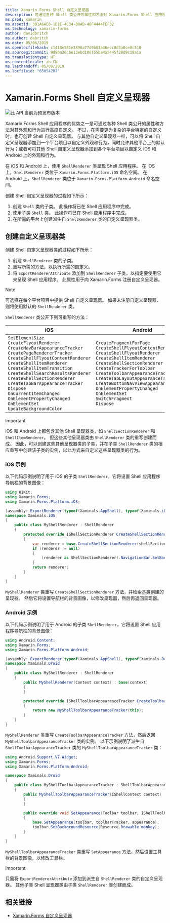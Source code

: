```yaml
---
title: Xamarin.Forms Shell 自定义呈现器
description: 可通过各种 Shell 类公开的属性和方法对 Xamarin.Forms Shell 应用程序进行高度自定义。 不过，在需要更为复杂的平台特定的自定义时，也可创建 Shell 自定义呈现器。
ms.prod: xamarin
ms.assetid: 3B1A6AE8-1D1E-4C34-B9AB-48F4444FEF32
ms.technology: xamarin-forms
author: davidbritch
ms.author: dabritch
ms.date: 05/06/2019
ms.openlocfilehash: c1418e581e2896a77d0b83a46ecc8d3a0ce8c510
ms.sourcegitcommit: 9d90a26cbe13ebd106f55ba4a5445f28d9c18a1a
ms.translationtype: HT
ms.contentlocale: zh-CN
ms.lasthandoff: 05/06/2019
ms.locfileid: "65054207"
---
```

# <a name="xamarinforms-shell-custom-renderers"></a>Xamarin.Forms Shell 自定义呈现器

![](~/media/shared/preview.png "此 API 当前为预发布版本")

Xamarin.Forms Shell 应用程序的优势之一是可通过各种 Shell 类公开的属性和方法对其外观和行为进行高度自定义。 不过，在需要更为复杂的平台特定的自定义时，也可创建 Shell 自定义呈现器。 与其他自定义呈现器一样，可以将 Shell 自定义呈现器添加到一个平台项目以自定义外观和行为，同时允许其他平台上的默认行为；或者可将其他 Shell 自定义呈现器添加到各个平台项目以自定义 iOS 和 Android 上的外观和行为。

在 iOS 和 Android 上，使用 `ShellRenderer` 类呈现 Shell 应用程序。 在 iOS 上，`ShellRenderer` 类位于 `Xamarin.Forms.Platform.iOS` 命名空间。 在 Android 上，`ShellRenderer` 类位于 `Xamarin.Forms.Platform.Android` 命名空间。

创建 Shell 自定义呈现器的过程如下所示：

1. 创建 `Shell` 类的子类。 此操作将已在 Shell 应用程序中完成。
1. 使用子类 `Shell` 类。 此操作将已在 Shell 应用程序中完成。
1. 在所需的平台上创建派生自 `ShellRenderer` 类的自定义呈现器类。

## <a name="create-a-custom-renderer-class"></a>创建自定义呈现器类

创建 Shell 自定义呈现器类的过程如下所示：

1. 创建 `ShellRenderer` 类的子类。
1. 重写所需的方法，以执行所需的自定义。
1. 将 `ExportRendererAttribute` 添加到 `ShellRenderer` 子类，以指定要使用它来呈现 Shell 应用程序。 此属性用于向 Xamarin.Forms 注册自定义呈现器。

> [!NOTE]
> 可选择在每个平台项目中提供 Shell 自定义呈现器。 如果未注册自定义呈现器，则将使用默认的 `ShellRenderer` 类。

`ShellRenderer` 类公开下列可重写的方法：

| iOS | Android |
| --- | --- |
| `SetElementSize`<br />`CreateFlyoutRenderer`<br />`CreateNavBarAppearanceTracker`<br />`CreatePageRendererTracker`<br />`CreateShellFlyoutContentRenderer`<br />`CreateShellItemRenderer`<br />`CreateShellItemTransition`<br />`CreateShellSearchResultsRenderer`<br />`CreateShellSectionRenderer`<br />`CreateTabBarAppearanceTracker`<br />`Dispose`<br />`OnCurrentItemChanged`<br />`OnElementPropertyChanged`<br />`OnElementSet`<br />`UpdateBackgroundColor` | `CreateFragmentForPage`<br />`CreateShellFlyoutContentRenderer`<br />`CreateShellFlyoutRenderer`<br />`CreateShellItemRenderer`<br />`CreateShellSectionRenderer`<br />`CreateTrackerForToolbar`<br />`CreateToolbarAppearanceTracker`<br />`CreateTabLayoutAppearanceTracker`<br />`CreateBottomNavViewAppearanceTracker`<br />`OnElementPropertyChanged`<br />`OnElementSet`<br />`SwitchFragment`<br />`Dispose` |

> [!IMPORTANT]
> iOS 和 Android 上都包含其他 Shell 呈现器类，如 `ShellSectionRenderer` 和 `ShellItemRenderer`。 但这些其他呈现器类由 `ShellRenderer` 类的重写创建而成。 因此，可以创建这些其他呈现器类的子类，并在子类 `ShellRenderer` 类的相应重写中创建该子类的实例，以此方式来自定义这些呈现器类的行为。

### <a name="ios-example"></a>iOS 示例

以下代码示例说明了用于 iOS 的子类 `ShellRenderer`，它将设置 Shell 应用程序导航栏的背景图像：

```csharp
using UIKit;
using Xamarin.Forms;
using Xamarin.Forms.Platform.iOS;

[assembly: ExportRenderer(typeof(Xaminals.AppShell), typeof(Xaminals.iOS.MyShellRenderer))]
namespace Xaminals.iOS
{
    public class MyShellRenderer : ShellRenderer
    {
        protected override IShellSectionRenderer CreateShellSectionRenderer(ShellSection shellSection)
        {
            var renderer = base.CreateShellSectionRenderer(shellSection);
            if (renderer != null)
            {
                (renderer as ShellSectionRenderer).NavigationBar.SetBackgroundImage(UIImage.FromFile("monkey.png"), UIBarMetrics.Default);
            }
            return renderer;
        }
    }
}
```

`MyShellRenderer` 类重写 `CreateShellSectionRenderer` 方法，并检索基类创建的呈现器。 然后它将设置导航栏的背景图像，以修改呈现器，然后再返回呈现器。

### <a name="android-example"></a>Android 示例

以下代码示例说明了用于 Android 的子类 `ShellRenderer`，它将设置 Shell 应用程序导航栏的背景图像：

```csharp
using Android.Content;
using Xamarin.Forms;
using Xamarin.Forms.Platform.Android;

[assembly: ExportRenderer(typeof(Xaminals.AppShell), typeof(Xaminals.Droid.MyShellRenderer))]
namespace Xaminals.Droid
{
    public class MyShellRenderer : ShellRenderer
    {
        public MyShellRenderer(Context context) : base(context)
        {
        }

        protected override IShellToolbarAppearanceTracker CreateToolbarAppearanceTracker()
        {
            return new MyShellToolbarAppearanceTracker(this);
        }
    }
}
```

`MyShellRenderer` 类重写 `CreateToolbarAppearanceTracker` 方法，然后返回 `MyShellToolbarAppearanceTracker` 类的实例。 以下示例说明了派生自 `ShellToolbarAppearanceTracker` 类的 `MyShellToolbarAppearanceTracker` 类：

```csharp
using Android.Support.V7.Widget;
using Xamarin.Forms;
using Xamarin.Forms.Platform.Android;

namespace Xaminals.Droid
{
    public class MyShellToolbarAppearanceTracker : ShellToolbarAppearanceTracker
    {
        public MyShellToolbarAppearanceTracker(IShellContext context) : base(context)
        {
        }

        public override void SetAppearance(Toolbar toolbar, IShellToolbarTracker toolbarTracker, ShellAppearance appearance)
        {
            base.SetAppearance(toolbar, toolbarTracker, appearance);
            toolbar.SetBackgroundResource(Resource.Drawable.monkey);
        }
    }
}
```

`MyShellToolbarAppearanceTracker` 类重写 `SetAppearance` 方法，然后设置工具栏的背景图像，以修改工具栏。

> [!IMPORTANT]
> 只需将 `ExportRendererAttribute` 添加到派生自 `ShellRenderer` 类的自定义呈现器。 其他子类 Shell 呈现器类由子类 `ShellRenderer` 类创建而成。

## <a name="related-links"></a>相关链接

- [Xamarin.Forms 自定义呈现器](~/xamarin-forms/app-fundamentals/custom-renderer/index.md)
